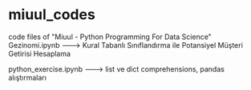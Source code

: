 # miuul_codes
code files of "Miuul - Python Programming For Data Science"
Gezinomi.ipynb ---> Kural Tabanlı Sınıflandırma ile Potansiyel Müşteri Getirisi Hesaplama

python_exercise.ipynb ---> list ve dict comprehensions, pandas alıştırmaları 
